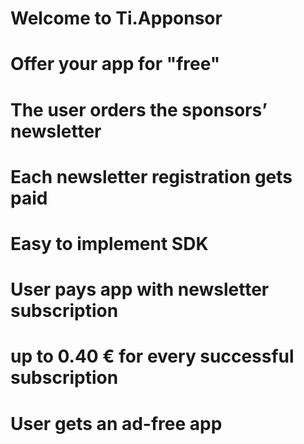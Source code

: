 Welcome to Ti.Apponsor
======================

# Offer your app for "free"
# The user orders the sponsors’ newsletter
# Each newsletter registration gets paid


# Easy to implement SDK
# User pays app with newsletter subscription
# up to 0.40 € for every successful subscription
# User gets an ad-free app
